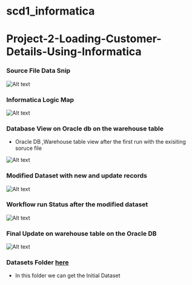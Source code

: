 # scd1_informatica
# Project-2-Loading-Customer-Details-Using-Informatica


### Source File Data Snip

![Alt text](https://github.com/SubhashMurugesan/Project_2_Loading_Customer_Details_Using_Informatica/blob/main/SCD_01_INFORMATICA/Initial_Dataset.png?raw=true "Source Dataset")

### Informatica Logic Map

![Alt text](https://github.com/SubhashMurugesan/Project_2_Loading_Customer_Details_Using_Informatica/blob/main/SCD_01_INFORMATICA/MAPPLET_DESIGNER.png?raw=true "Source Dataset")

### Database View on Oracle db on the warehouse table
* Oracle DB ,Warehouse table view after the first run with the exisiting soruce file

![Alt text](https://github.com/SubhashMurugesan/Project_2_Loading_Customer_Details_Using_Informatica/blob/main/SCD_01_INFORMATICA/Initial_Dataset.png?raw=true "Source Dataset")

### Modified Dataset with new and update records 

![Alt text](https://github.com/SubhashMurugesan/Project_2_Loading_Customer_Details_Using_Informatica/blob/main/SCD_01_INFORMATICA/modified_dataset.png?raw=true "Source Dataset")

### Workflow run Status after the modified dataset

![Alt text](https://github.com/SubhashMurugesan/Project_2_Loading_Customer_Details_Using_Informatica/blob/main/SCD_01_INFORMATICA/Workflow_Update_Run.png?raw=true "Source Dataset")

### Final Update on warehouse table on the Oracle DB

![Alt text](https://github.com/SubhashMurugesan/Project_2_Loading_Customer_Details_Using_Informatica/blob/main/SCD_01_INFORMATICA/Final_Update_on_db.png?raw=true "Source Dataset")



### Datasets Folder  [here](https://github.com/SubhashMurugesan/Project_2_Loading_Customer_Details_Using_Informatica/tree/main/Datasets)

* In this folder we can get the Initial Dataset
